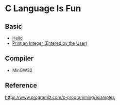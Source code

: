 # C Language Is Fun
## Basic
* [Hello](Basic/Hello.c)
* [Print an Integer (Entered by the User)](Basic/Print-an-Integer(Entered-by-the-User).c)

## Compiler
* MinGW32

## Reference
https://www.programiz.com/c-programming/examples
